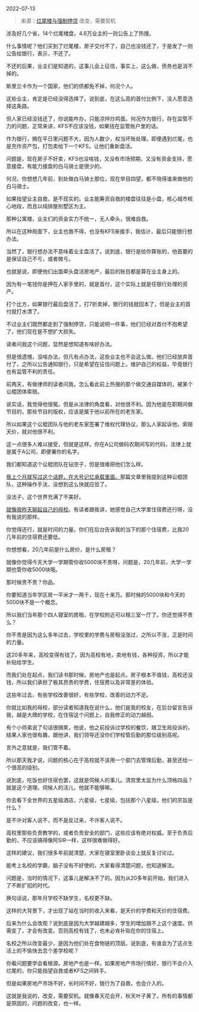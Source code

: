 2022-07-13

> 来源：[烂尾楼与强制停贷](http://mp.weixin.qq.com/s?__biz=MzU3NDc5Nzc0NQ==&mid=2247518926&idx=1&sn=e9d74ac67af6dfcb30919940632503a8&chksm=fd2e2810ca59a10693bf839406406b3eaa29f59f7cea27787f011b8c1fc4aff59ec2d7feb8ec&scene=27#wechat_redirect)
> 改变，需要契机

涉及好几个省，14个烂尾楼盘，4.6万业主的一则公告上了热搜。  

  

什么事情呢？他们买到了烂尾楼，房子交付不了，自己也没钱还了，于是发了一则公告给银行，表示，不还了。

  

不还的后果，业主们是知道的，这事儿会上征信，事实上，这么做，债务也是消不掉的。  

  

斯里兰卡作为一个国家，他们的债都免不掉，何况个人。

  

这些业主，肯定是已经没得选择了。说到底，在这么高的首付比例下，没人愿意选择这条路。

  

但人家已经没钱还了，你说能咋办，只能凉拌炒鸡蛋。何况作为银行，存在监管不力的问题，正常来讲，KFS不应该没钱，如果钱在监管账户里的话。

  

作为银行，搁在平日里问题不大，因为人数少，权当坏账处理。即便遇到烂尾，也是充作资产包，打包卖给下一个KFS，让他们重新盘活。  

  

问题是，现在房子不好卖，KFS也没啥钱，又没有市场预期，又没有资金支持，愿意接盘，有能力接盘的白马骑士是很少的。

  

何况，你想想几年前，到处做白马骑士那位，现在举目四望，都不晓得谁来做他的白马骑士。  

  

如果指望业主自救，是不现实的。业主能筹资自救的楼盘往往是小盘，核心城市核心地段，而且以纯排屋别墅区为主。  

  

那种公寓楼，业主们的资金实力不统一，无人牵头，很难自救。  

  

所以在这种局面下，业主也救不得，也没有KFS来接手，我估计，最后只能银行想办法。  

  

当然了，银行想办法不意味着业主盘活了。说到底，银行是给你算账的，他首要的是保证自己不亏，或者微亏。  

  

也就是说，即便他们出面牵头盘活房地产，最后的账目都是算在业主身上的。  

  

因为有一笔钱你是押在人家手里的，就是首付，这个实际上就是任银行处理的资产。

  

打个比方，如果银行最后盘活了，打7折卖掉，银行的钱就回本了，但是业主的首付就打水漂了。

  

不过业主们既然都走到了强制停贷，只能说明一件事，他们已经对首付不抱希望了，他们现在是不想扩大损失。  

  

读者问我这个问题，显然是想知道有啥好办法。  

  

但是很遗憾，没啥办法，但凡有点办法，这些业主也不会这么做。他们已经放弃首付了，之所以公告通知银行，只是希望在征信问题上，维护自己的权益，毕竟银行也有监管不利的责任。

  

前两天，有做律师的读者问我，怎么看此前上热搜的那个做交通自媒体的，被某个讼棍团体索赔。  

  

说实话，我觉得他很冤。但是从法律的角度看，对他很不利。因为他是在职期间做节目的，那些节目的版权，应该是属于他以前所在的老东家。

  

所以如果这个讼棍团队与他的老东家签署了维权代理协议，那么人家起诉他，索赔天价，就对他很不利。  

  

这一点很多人难以接受，但就是这样。你在A公司做码农期间写的代码，法律上就是属于A公司，即便署你的名字。  

  

我们都知道这个讼棍团队在钻空子，但是很难把他们怎么样。  

  

[我上个月就写过这个话题，在大号记忆承载里面。](https://mp.weixin.qq.com/s?__biz=MzU0MjYwNDU2Mw==&mid=2247506041&idx=1&sn=f1792c839dc615b47a122b993d52e6d9&chksm=fb1ab405cc6d3d13896fe2df33ba4179484fc4ad3e4b72e19a866991801002cde0ac9fe20883&token=792206970&lang=zh_CN&scene=21#wechat_redirect)那篇文章里我提到这种讼棍团队，这种操作手法，没想到这么快就应验了。

  

没法子，这个世界充满了不美好。

  
[就像我昨天聊起自己的母校](http://mp.weixin.qq.com/s?__biz=MzU3NDc5Nzc0NQ==&mid=2247518905&idx=2&sn=aaaf26e2cb31603da4f8e18fd722bb11&chksm=fd2e2867ca59a171998fac99d5d340fa69147663d7063726523550c0f7c9e6e0214e12f31c11&scene=21#wechat_redirect)。有读者跟我讲，她感觉自己大学里住宿费还行呀，没有我说的那样。

  

你觉得还行，就是时间的力量。你们在后台告诉我的当下的那个住宿费，比我20几年前的住宿费还要低。

  

你想想看，20几年前是什么房价，是什么房租？

  

就像你觉得今天大学一学期管你收5000块不贵呀，问题是，20几年前，大学一学期也管你收5000块哦。  

  

那时候贵不贵？你品。  

  

你要知道当年学区房一平米才一两千，现在十来万。那时候的5000块和今天的5000块不是一个概念。

  

所以我们当年那个四人寝室的房租，在学校附近可以租三室一厅了。你还觉得不贵么？

  

你不贵是因为这么多年过去，学校里的学费与房租没涨过，之所以不涨，正是时间的力量。

  

这20多年来，高校变得有钱了。因为高校有地，卖地有钱，各种投资，所以才能补贴给学生。  

  

而我们处在起点，我们读书那时候，房地产也是起点。房子根本不值钱，高校还没钱，所以我们承担了极其昂贵的学费，住宿费以及非常差的体验。  

  

这些年过去，有些学校改善很好，有些学校，改善的动力不足。  

  

你就比如我的母校，部分读者知道我在说什么，他们是我的校友，在后台留言告诉我，越是大牌的学校，在住宿这个问题上，自我修正的动力越弱。

  

有个小师弟说了句话很搞笑，他说，他之前投诉过学校的餐饮，跟卫生局投诉的，结果人家也很有趣，跟他讲，我们领导还没你们学校管后勤的那位级别高呢。

  

言外之意就是，我们管不着。

  

所以那天我才说，问题的核心在于高校就不该用一个部门去管理后勤，甚至还给一个很高的级别。

  

说到底，吃饭也好住宿也罢，这就是伺候人的事儿。清宫里太监为什么顶格四品？就是这个道理。伺候人的活儿，他就不能够嘛。  

  

你去看下全世界的五星级酒店，六星级，七星级，包括那个八星级。他们的宗旨是什么？  

  

是不许对客人说不，而不是反过来，不许客人说不。

  

高校里那些负责教学的，或者负责安全的部门，这些应该有绝对权威。至于负责后勤的，不应该搞得像阿SIR一样，这样很难做得好。

  

这样的建议，我们很多年前就清楚，大家在寝室里卧谈会上就反复讨论过。  

  

能考上名校的学霸，脑子没有不好使的，大家看得清楚问题，也知道解法。

  

问题是，当时的情况下，这事儿是解决不了的。因为从20多年前开始，我们进入了不断扩招的时代。

  

换句话说，那年月学校不缺学生，名校更不缺。  

  

这样的大背景下，才出现了站在当时的收入来看，是天价的学费和天价的住宿费。  

  

后来为什么会改观？说到底是因为大学越建越多，学生的增加跟不上这个速度。供需变了，才会有改变。否则高校有钱了，也未必肯补贴在你的住宿上。  

  

名校之所以改变最少，是因为他们处在食物链的顶层。说到底，有谁会为了这点生活上的不愉快去念个差学校呢？

  

你看问题要学会看根源。房地产也是一样。如果房地产市场行情好，银行不会介入烂尾的，你只能指望自救或者KFS之间转手。  

  

但是如果房地产市场不好，长时间不好，银行为了自救，也会介入的。  

  

这就是我说的，改变，需要契机。就像春天花会开，秋天叶子黄了。所有的事情都是原因的，问题的改变，也一样。

